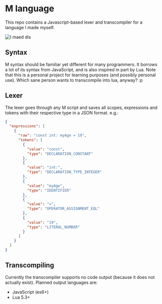 # M language
This repo contains a Javascript-based lexer and transcompiler for a language I made myself.

![I maed dis](https://cdn.iwastesomuchtime.com/November-30-2011-11-10-09-ScreenShot20111130at8.jpg)

## Syntax
M syntax should be familiar yet different for many programmers. It borrows a lot of its syntax from JavaScript, and is also inspired in part by Lua. Note that this is a personal project for learning purposes (and possibly personal use). Which sane person wants to transcompile into lua, anyway? :p

## Lexer
The lexer goes through any M script and saves all scopes, expressions and tokens with their respective type in a JSON format. e.g.:
```json
{
  "expressions": [
    {
      "raw": "const int: myAge = 19",
      "tokens": [
        {
          "value": "const",
          "type": "DECLARATION_CONSTANT"
        },
        {
          "value": "int:",
          "type": "DECLARATION_TYPE_INTEGER"
        },
        {
          "value": "myAge",
          "type": "IDENTIFIER"
        },
        {
          "value": "=",
          "type": "OPERATOR_ASSIGNMENT_EQL"
        },
        {
          "value": "19",
          "type": "LITERAL_NUMBER"
        }
      ]
    }
  ]
}
```

## Transcompiling
Currently the transcompiler supports no code output (because it does not actually exist). Planned output languages are:
- JavaScript (es6+)
- Lua 5.3+